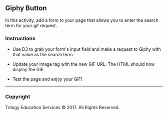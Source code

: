 ## Giphy Button

In this activity, add a form to your page that allows you to enter the search term for your gif request.

### Instructions

* Use D3 to grab your form's input field and make a request to Giphy with that value as the search term.

* Update your image tag with the new GIF URL. The HTML should now display the GIF.

* Test the page and enjoy your GIF!

- - -

### Copyright

Trilogy Education Services © 2017. All Rights Reserved.
